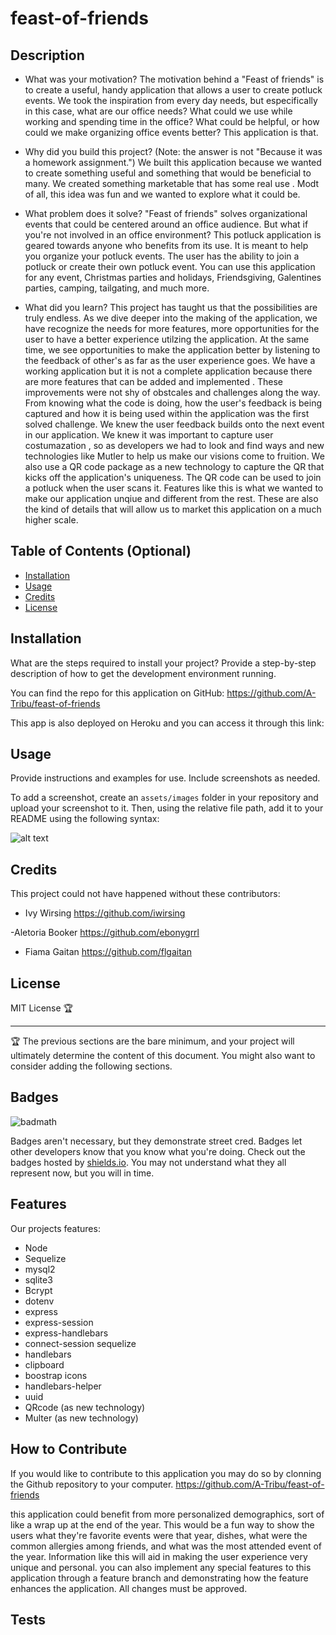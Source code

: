 # feast-of-friends

## Description

- What was your motivation?
The motivation behind a "Feast of friends" is to create a useful, handy application that allows a user to create potluck events. We took the inspiration from every day needs, but especifically in this case, what are our office needs? What could we use while working and spending time in the office? What could be helpful, or how could we make organizing office events better? This application is that.

- Why did you build this project? (Note: the answer is not "Because it was a homework assignment.")
We built this application because we wanted to create something useful and something that would be beneficial to many. We created something marketable that has some real use . Modt of all, this idea was fun and we wanted to explore what it could be. 

- What problem does it solve?
"Feast of friends" solves organizational events that could be centered around an office audience. But what if you're not involved in an office environment? This potluck application is geared towards anyone who benefits from its use. It is meant to help you organize your potluck events. The user has the ability to join a potluck or create their own potluck event. You can use this application for any event, Christmas parties and holidays, Friendsgiving, Galentines parties, camping, tailgating, and much more. 

- What did you learn?
This project has taught us that the possibilities are truly endless. As we dive deeper into the making of the application, we have recognize the needs for more features, more opportunities for the user to have a better experience utilzing the application. At the same time, we see opportunities to make the application better by listening to the feedback of other's as far as the user experience goes. We have a working application but it is not a complete application because there are more features that can be added and implemented . These improvements were not shy of obstcales and challenges along the way. From knowing what the code is doing, how the user's feedback is being captured and how it is being used within the application was the first solved challenge. We knew the user feedback builds onto the next event in our application. We knew it was important to capture user costumazation , so as developers we had to look and find ways and new technologies like Mutler to help us make our visions come to fruition. We also use a QR code package as a new technology to capture the QR that kicks off the application's uniqueness. The QR code can be used to join a potluck when the user scans it. Features like this is what we wanted to make our application unqiue and different from the rest. These are also the kind of details that will allow us to market this application on a much higher scale.

## Table of Contents (Optional)

- [Installation](#installation)
- [Usage](#usage)
- [Credits](#credits)
- [License](#license)

## Installation

What are the steps required to install your project? Provide a step-by-step description of how to get the development environment running.

You can find the repo for this application on GitHub: https://github.com/A-Tribu/feast-of-friends

This app is also deployed on Heroku and you can access it through this link:

<!-- 1. Clone GitHub repo 
2. Make sure npm packages are downloaded and are up to date, otherwise run npm install to get everything going.
3. You can start the application by running node server.js from the backend. The application will listen on a port -->


## Usage

Provide instructions and examples for use. Include screenshots as needed.

To add a screenshot, create an `assets/images` folder in your repository and upload your screenshot to it. Then, using the relative file path, add it to your README using the following syntax:

![alt text](assets/images/screenshot.png)

## Credits

This project could not have happened without these contributors:

- Ivy Wirsing 
https://github.com/iwirsing

-Aletoria Booker
https://github.com/ebonygrrl

- Fiama Gaitan
https://github.com/flgaitan


## License
MIT License 🏆

---

🏆 The previous sections are the bare minimum, and your project will ultimately determine the content of this document. You might also want to consider adding the following sections.

## Badges

![badmath](https://img.shields.io/github/languages/top/nielsenjared/badmath)

Badges aren't necessary, but they demonstrate street cred. Badges let other developers know that you know what you're doing. Check out the badges hosted by [shields.io](https://shields.io/). You may not understand what they all represent now, but you will in time.

## Features

Our projects features:
- Node
- Sequelize
- mysql2
- sqlite3
- Bcrypt
- dotenv
- express
- express-session
- express-handlebars
- connect-session sequelize
- handlebars
- clipboard
- boostrap icons
- handlebars-helper
- uuid
- QRcode (as new technology)
- Multer (as new technology)


## How to Contribute

If you would like to contribute to this application you may do so by clonning the Github repository to your computer.
https://github.com/A-Tribu/feast-of-friends

this application could benefit from more personalized demographics, sort of like a wrap up at the end of the year. This would be a fun way to show the users what they're favorite events were that year, dishes, what were the common allergies among friends, and what was the most attended event of the year. Information like this will aid in making the user experience very unique and personal.
you can also implement any special features to this application through a feature branch and demonstrating how the feature enhances the application. All changes must be approved.

## Tests
